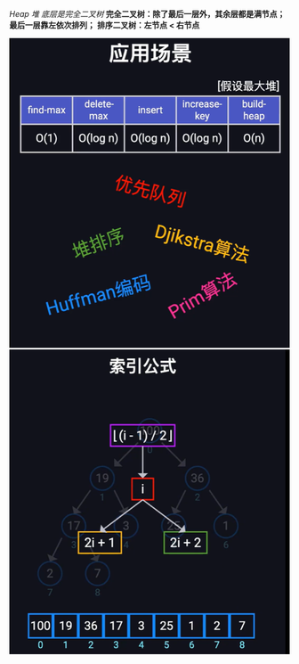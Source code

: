 
*Heap 堆 底层是完全二叉树*
**完全二叉树：除了最后一层外，其余层都是满节点；最后一层靠左依次排列；**
**排序二叉树：左节点 < 右节点**


![img.png](img.png)
![img_1.png](img_1.png)
[](https://www.bilibili.com/video/BV1JGBgYFEEq?spm_id_from=333.788.videopod.sections&vd_source=a12e9206dbb62b247f38e7542ab99d58)